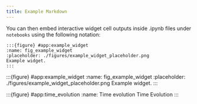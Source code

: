 ```yaml
---
title: Example Markdown
---
```


You can then embed interactive widget cell outputs inside .ipynb files under `notebooks` using the following notation:

````
:::{figure} #app:example_widget
:name: fig_example_widget
:placeholder: ./figures/example_widget_placeholder.png
Example widget.
:::
````

:::{figure} #app:example_widget
:name: fig_example_widget
:placeholder: ./figures/example_widget_placeholder.png
Example widget.
:::

:::{figure} #app:time_evolution
:name: Time evolution
Time Evolution
:::
